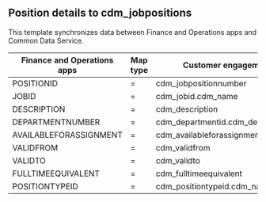 ## Position details to cdm_jobpositions

This template synchronizes data between Finance and Operations apps and Common Data Service.

Finance and Operations apps | Map type | Customer engagement apps | Default value
---|---|---|---
POSITIONID | = | cdm_jobpositionnumber | 
JOBID | = | cdm_jobid.cdm_name | 
DESCRIPTION | = | cdm_description | 
DEPARTMENTNUMBER | = | cdm_departmentid.cdm_departmentnumber | 
AVAILABLEFORASSIGNMENT | = | cdm_availableforassignment | 
VALIDFROM | = | cdm_validfrom | 
VALIDTO | = | cdm_validto | 
FULLTIMEEQUIVALENT | = | cdm_fulltimeequivalent | 
POSITIONTYPEID | = | cdm_positiontypeid.cdm_name | 
